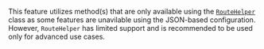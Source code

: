 <Callout type="important">

This feature utilizes method(s) that are only available using the [`RouteHelper`](/docs/api/core/classes/router_RouteHelper.default.html) class as some features are unavilable using the JSON-based configuration. However, `RouteHelper` has limited support and is recommended to be used only for advanced use cases.

</Callout>
